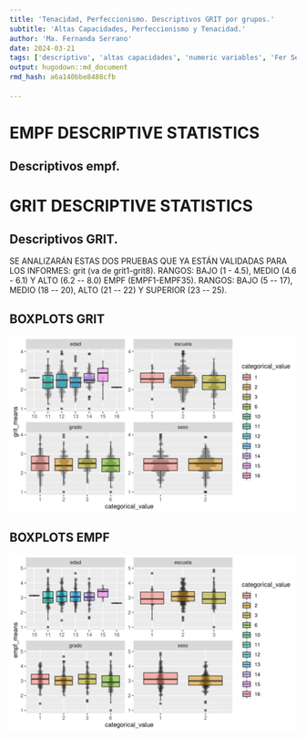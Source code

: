 ```yaml
---
title: 'Tenacidad, Perfeccionismo. Descriptivos GRIT por grupos.'
subtitle: 'Altas Capacidades, Perfeccionismo y Tenacidad.'
author: 'Ma. Fernanda Serrano'
date: 2024-03-21
tags: ['descriptivo', 'altas capacidades', 'numeric variables', 'Fer Serrano', 'tenacidad', 'perfeccionismo']
output: hugodown::md_document
rmd_hash: a6a140bbe8488cfb

---
```


EMPF DESCRIPTIVE STATISTICS
===========================

Descriptivos empf.
------------------

GRIT DESCRIPTIVE STATISTICS
===========================

Descriptivos GRIT.
------------------

SE ANALIZARÁN ESTAS DOS PRUEBAS QUE YA ESTÁN VALIDADAS PARA LOS INFORMES: grit (va de grit1-grit8). RANGOS: BAJO (1 - 4.5), MEDIO (4.6 - 6.1) Y ALTO (6.2 -- 8.0) EMPF (EMPF1-EMPF35). RANGOS: BAJO (5 -- 17), MEDIO (18 -- 20), ALTO (21 -- 22) Y SUPERIOR (23 -- 25).

BOXPLOTS GRIT
-------------

<div class="highlight">

<img src="figs/tenacidad_grit-1.png" width="700px" style="display: block; margin: auto;" />

</div>

BOXPLOTS EMPF
-------------

<div class="highlight">

<img src="figs/empf-1.png" width="700px" style="display: block; margin: auto;" />

</div>


